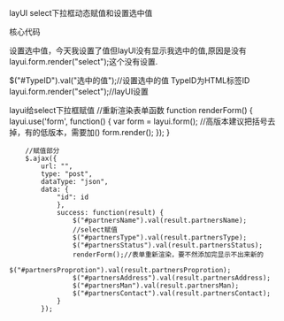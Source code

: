 layUI select下拉框动态赋值和设置选中值

核心代码

<script>
    layui.use(['form', 'layedit', 'laydate'], function () {
        var $ = layui.jquery;
        $.ajax({
            url: '../api/SysType/GetArticleType?parentId=1',//json文件位置
            type: 'get', //请求方式为get
            dataType: 'json', //返回数据格式为json
            success: function (result) { //请求成功完成后要执行的方法
                var select = $("#TypeID");//TypeID为HTML标签ID
                $.each(result, function (index, item) {
                    select.append(new Option( item.TypeName, item.TypeID));// 下拉菜单里添加元素
                });
                layui.form.render("select");
            }
        });
    });</script>
    
设置选中值，今天我设置了值但layUI没有显示我选中的值,原因是没有 layui.form.render("select");这个没有设置.

$("#TypeID").val("选中的值");//设置选中的值  TypeID为HTML标签ID
layui.form.render("select");//layUI设置


layui给select下拉框赋值
		//重新渲染表单函数
		function renderForm() {
			layui.use('form', function() {
				var form = layui.form(); //高版本建议把括号去掉，有的低版本，需要加()
				form.render();
			});
		}


		//赋值部分
		$.ajax({
			url: "",
			type: "post",
			dataType: "json",
			data: {
				"id": id
				},
				success: function(result) {
					$("#partnersName").val(result.partnersName);
					//select赋值 
					$("#partnersType").val(result.partnersType);
					$("#partnersStatus").val(result.partnersStatus);
					renderForm();//表单重新渲染，要不然添加完显示不出来新的
					$("#partnersProprotion").val(result.partnersProprotion);
					$("#partnersAddress").val(result.partnersAddress);
					$("#partnersMan").val(result.partnersMan);
					$("#partnersContact").val(result.partnersContact);
				}
			});